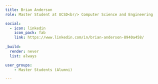 ```yaml
---
title: Brian Anderson
role: Master Student at UCSD<br/> Computer Science and Engineering

social:
  - icon: linkedin
    icon_pack: fab
    link: https://www.linkedin.com/in/brian-anderson-8940a458/
    
_build:
  render: never
  list: always

user_groups:
    - Master Students (Alumni)

---
```

